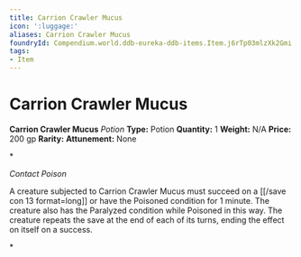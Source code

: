 ```yaml
---
title: Carrion Crawler Mucus
icon: ':luggage:'
aliases: Carrion Crawler Mucus
foundryId: Compendium.world.ddb-eureka-ddb-items.Item.j6rTp03mlzXk2Gmi
tags:
- Item
---
```


# Carrion Crawler Mucus

**Carrion Crawler Mucus**
_Potion_
**Type:** Potion
**Quantity:** 1
**Weight:** N/A
**Price:** 200 gp
**Rarity:** 
**Attunement:** None

*<p>*Contact Poison*

A creature subjected to Carrion Crawler Mucus must succeed on a [[/save con 13 format=long]] or have the Poisoned condition for 1 minute. The creature also has the Paralyzed condition while Poisoned in this way. The creature repeats the save at the end of each of its turns, ending the effect on itself on a success.</p>*